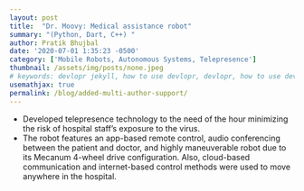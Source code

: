 ```yaml
---
layout: post
title:  "Dr. Moovy: Medical assistance robot"
summary: "(Python, Dart, C++) "
author: Pratik Bhujbal
date: '2020-07-01 1:35:23 -0500'
category: ['Mobile Robots, Autonomous Systems, Telepresence']
thumbnail: /assets/img/posts/none.jpeg
# keywords: devlopr jekyll, how to use devlopr, devlopr, how to use devlopr-jekyll, devlopr-jekyll tutorial,best jekyll themes, multi author
usemathjax: true
permalink: /blog/added-multi-author-support/
---
```

- Developed telepresence technology to the need of the hour minimizing the risk of hospital staff’s exposure
to the virus.
- The robot features an app-based remote control, audio conferencing between the patient and doctor, and
highly maneuverable robot due to its Mecanum 4-wheel drive configuration. Also, cloud-based
communication and internet-based control methods were used to move anywhere in the hospital.
